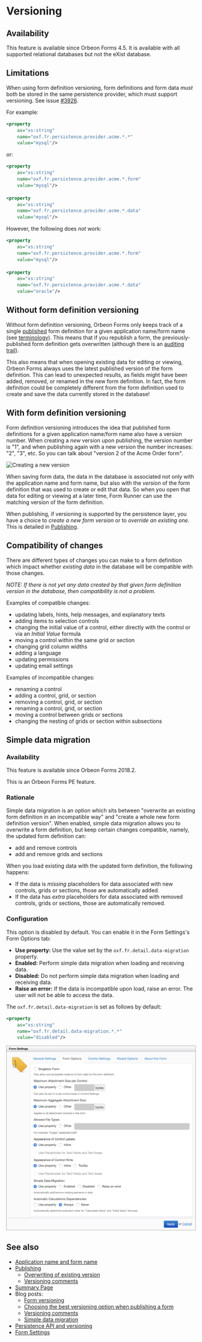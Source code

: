 # Versioning

## Availability

This feature is available since Orbeon Forms 4.5. It is available with all supported relational databases but not the eXist database.

## Limitations

When using form definition versioning, form definitions and form data *must* both be stored in the same persistence provider, which must support versioning. See issue [\#3926](https://github.com/orbeon/orbeon-forms/issues/3926).

For example:

```xml
<property
    as="xs:string"
    name="oxf.fr.persistence.provider.acme.*.*"
    value="mysql"/>
```

or:

```xml
<property
    as="xs:string"
    name="oxf.fr.persistence.provider.acme.*.form"
    value="mysql"/>
    
<property
    as="xs:string"
    name="oxf.fr.persistence.provider.acme.*.data"
    value="mysql"/>
```

However, the following does *not* work:

```xml
<property
    as="xs:string"
    name="oxf.fr.persistence.provider.acme.*.form"
    value="mysql"/>
    
<property
    as="xs:string"
    name="oxf.fr.persistence.provider.acme.*.data"
    value="oracle"/>
```

## Without form definition versioning

Without form definition versioning, Orbeon Forms only keeps track of a single [published](/form-builder/publishing.md) form definition for a given application name/form name (see [terminology](/form-runner/overview/terminology.md#application-name-and-form-name)). This means that if you republish a form, the previously-published form definition gets overwritten (although there is an [auditing trail](/form-runner/api/persistence/versioning.md#auditing-trail)).

This also means that when opening existing data for editing or viewing, Orbeon Forms always uses the latest published version of the form definition. This can lead to unexpected results, as fields might have been added, removed, or renamed in the new form definition. In fact, the form definition could be completely different from the form definition used to create and save the data currently stored in the database!

## With form definition versioning

Form definition versioning introduces the idea that published form definitions for a given application name/form name also have a version number. When creating a *new* version upon publishing, the version number is "1", and when publishing again with a new version the number increases: "2", "3", etc. So you can talk about "version 2 of the Acme Order form".

<img alt="Creating a new version" src="../../form-builder/images/publish-version-next.png" width="501">

When saving form data, the data in the database is associated not only with the application name and form name, but also with the *version* of the form definition that was used to create or edit that data. So when you open that data for editing or viewing at a later time, Form Runner can use the matching version of the form definition.

When publishing, if versioning is supported by the persistence layer, you have a choice to *create a new form version* or to *override an existing one*. This is detailed in [Publishing](/form-builder/publishing.md).

## Compatibility of changes

There are different types of changes you can make to a form definition which impact whether *existing data* in the database will be compatible with those changes.

*NOTE: If there is not yet any data created by that given form definition version in the database, then compatibility is not a problem.*

Examples of compatible changes:

- updating labels, hints, help messages, and explanatory texts
- adding items to selection controls
- changing the initial value of a control, either directly with the control or via an *Initial Value* formula
- moving a control within the same grid or section
- changing grid column widths  
- adding a language
- updating permissions
- updating email settings

Examples of incompatible changes:

- renaming a control
- adding a control, grid, or section
- removing a control, grid, or section
- renaming a control, grid, or section
- moving a control between grids or sections
- changing the nesting of grids or section within subsections

## Simple data migration

### Availability

This feature is available since Orbeon Forms 2018.2.

This is an Orbeon Forms PE feature.

### Rationale

Simple data migration is an option which sits between "overwrite an existing form definition in an incompatible way" and "create a whole new form definition version". When enabled, simple data migration allows you to overwrite a form definition, but keep certain changes compatible, namely, the updated form definition can:

- add and remove controls
- add and remove grids and sections

When you load existing data with the updated form definition, the following happens:

- If the data is *missing* placeholders for data associated with new controls, grids or sections, those are automatically added.
- If the data has *extra* placeholders for data associated with removed controls, grids or sections, those are automatically removed. 

### Configuration

This option is disabled by default. You can enable it in the Form Settings's Form Options tab:

- __Use property:__ Use the value set by the `oxf.fr.detail.data-migration` property.
- __Enabled:__ Perform simple data migration when loading and receiving data.
- __Disabled:__ Do not perform simple data migration when loading and receiving data.
- __Raise an error:__ If the data is incompatible upon load, raise an error. The user will not be able to access the data.

The `oxf.fr.detail.data-migration` is set as follows by default:

```xml
<property
    as="xs:string"
    name="oxf.fr.detail.data-migration.*.*"
    value="disabled"/>
```  

![Form Options](../../form-builder/images/form-settings-options.png)

## See also

- [Application name and form name](/form-runner/overview/terminology.md#application-name-and-form-name)
- [Publishing](/form-builder/publishing.md)
    - [Overwriting of existing version](/form-builder/publishing.md#versioning)
    - [Versioning comments](/form-builder/publishing.md#versioning-comments)
- [Summary Page](/form-builder/summary-page.md#versioning)
- Blog posts:
    - [Form versioning](https://blog.orbeon.com/2014/02/form-versioning.html)
    - [Choosing the best versioning option when publishing a form](https://blog.orbeon.com/2015/01/choosing-best-versioning-option-when.html)
    - [Versioning comments](https://blog.orbeon.com/2016/09/versioning-comments.html)
    - [Simple data migration](https://blog.orbeon.com/2018/09/simple-data-migration.html)
- [Persistence API and versioning](/form-runner/api/persistence/versioning.md)
- [Form Settings](/form-builder/form-settings.md)
